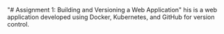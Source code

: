"# Assignment 1: Building and Versioning a Web Application" 
his is a web application developed using Docker, Kubernetes, and GitHub for version control.